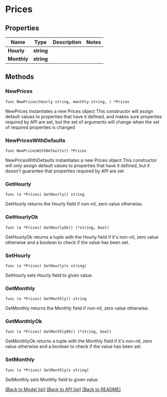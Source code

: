 # Prices

## Properties

Name | Type | Description | Notes
------------ | ------------- | ------------- | -------------
**Hourly** | **string** |  | 
**Monthly** | **string** |  | 

## Methods

### NewPrices

`func NewPrices(hourly string, monthly string, ) *Prices`

NewPrices instantiates a new Prices object
This constructor will assign default values to properties that have it defined,
and makes sure properties required by API are set, but the set of arguments
will change when the set of required properties is changed

### NewPricesWithDefaults

`func NewPricesWithDefaults() *Prices`

NewPricesWithDefaults instantiates a new Prices object
This constructor will only assign default values to properties that have it defined,
but it doesn't guarantee that properties required by API are set

### GetHourly

`func (o *Prices) GetHourly() string`

GetHourly returns the Hourly field if non-nil, zero value otherwise.

### GetHourlyOk

`func (o *Prices) GetHourlyOk() (*string, bool)`

GetHourlyOk returns a tuple with the Hourly field if it's non-nil, zero value otherwise
and a boolean to check if the value has been set.

### SetHourly

`func (o *Prices) SetHourly(v string)`

SetHourly sets Hourly field to given value.


### GetMonthly

`func (o *Prices) GetMonthly() string`

GetMonthly returns the Monthly field if non-nil, zero value otherwise.

### GetMonthlyOk

`func (o *Prices) GetMonthlyOk() (*string, bool)`

GetMonthlyOk returns a tuple with the Monthly field if it's non-nil, zero value otherwise
and a boolean to check if the value has been set.

### SetMonthly

`func (o *Prices) SetMonthly(v string)`

SetMonthly sets Monthly field to given value.



[[Back to Model list]](../README.md#documentation-for-models) [[Back to API list]](../README.md#documentation-for-api-endpoints) [[Back to README]](../README.md)


